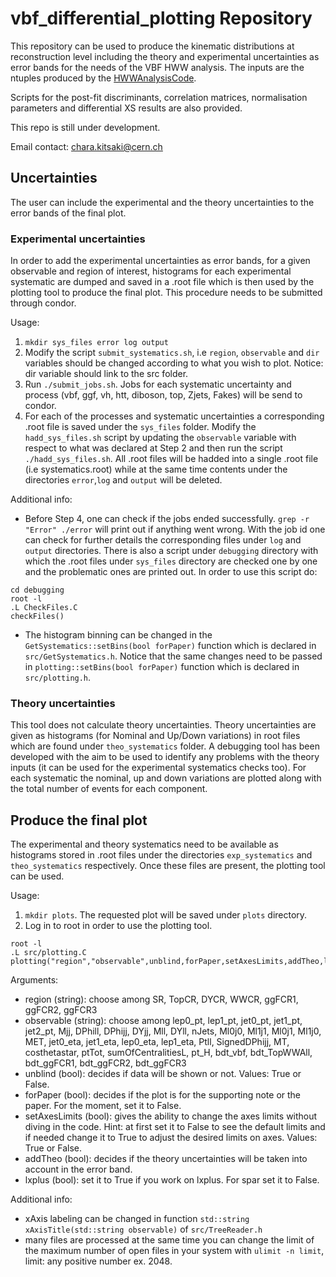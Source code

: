 # vbf_differential_plotting Repository

This repository can be used to produce the kinematic distributions at reconstruction level including the theory and experimental uncertainties as error bands for the needs of the VBF HWW analysis. 
The inputs are the ntuples produced by the [HWWAnalysisCode](https://gitlab.cern.ch/atlas-physics/higgs/hww/HWWAnalysisCode). 

Scripts for the post-fit discriminants, correlation matrices, normalisation parameters and differential XS results are also provided.

This repo is still under development.

Email contact: chara.kitsaki@cern.ch  

## Uncertainties
The user can include the experimental and the theory uncertainties to the error bands of the final plot. 
### Experimental uncertainties 
In order to add the experimental uncertainties as error bands, for a given observable and region of interest, histograms for each experimental systematic are dumped and saved in a .root file which is then used by the plotting tool to produce the final plot. This procedure needs to be submitted through condor.

Usage:
1. `mkdir sys_files error log output` 
2. Modify the script `submit_systematics.sh`, i.e `region`, `observable` and `dir` variables should be changed according to what you wish to plot. Notice: dir variable should link to the src folder.
3. Run `./submit_jobs.sh`. Jobs for each systematic uncertainty and process (vbf, ggf, vh, htt, diboson, top, Zjets, Fakes) will be send to condor.
4. For each of the processes and systematic uncertainties a corresponding .root file is saved under the `sys_files` folder. Modify the `hadd_sys_files.sh` script by updating the `observable` variable with respect to what was declared at Step 2 and then run the script `./hadd_sys_files.sh`. All .root files will be hadded into a single .root file (i.e systematics.root) while at the same time contents under the directories `error`,`log` and `output` will be deleted. 

Additional info:
* Before Step 4, one can check if the jobs ended successfully. `grep -r "Error" ./error` will print out if anything went wrong. With the job id one can check for further details the corresponding files under `log` and `output` directories. There is also a script under `debugging` directory with which the .root files under `sys_files` directory are checked one by one and the problematic ones are printed out. In order to use this script do: 
```
cd debugging
root -l 
.L CheckFiles.C
checkFiles()
``` 
* The histogram binning can be changed in the `GetSystematics::setBins(bool forPaper)` function which is declared in `src/GetSystematics.h`. Notice that the same changes need to be passed in `plotting::setBins(bool forPaper)` function which is declared in `src/plotting.h`.
### Theory uncertainties
This tool does not calculate theory uncertainties. Theory uncertainties are given as histograms (for Nominal and Up/Down variations) in root files which are found under `theo_systematics` folder. 
A debugging tool has been developed with the aim to be used to identify any problems with the theory inputs (it can be used for the experimental systematics checks too). For each systematic the nominal, up and down variations are plotted along with the total number of events for each component.

Produce the final plot
----------------------
The experimental and theory systematics need to be available as histograms stored in .root files under the directories `exp_systematics` and `theo_systematics` respectively. Once these files are present, the plotting tool can be used.

Usage:
1. `mkdir plots`. The requested plot will be saved under `plots` directory.
2. Log in to root in order to use the plotting tool.
```
root -l 
.L src/plotting.C
plotting("region","observable",unblind,forPaper,setAxesLimits,addTheo,lxplus)
```
Arguments:
* region (string): choose among SR, TopCR, DYCR, WWCR, ggFCR1, ggFCR2, ggFCR3
* observable (string): choose among lep0_pt, lep1_pt, jet0_pt, jet1_pt, jet2_pt, Mjj, DPhill, DPhijj, DYjj, Mll, DYll, nJets, Ml0j0, Ml1j1, Ml0j1, Ml1j0, MET, jet0_eta, jet1_eta, lep0_eta, lep1_eta, Ptll, SignedDPhijj, MT, costhetastar, ptTot, sumOfCentralitiesL, pt_H, bdt_vbf, bdt_TopWWAll, bdt_ggFCR1, bdt_ggFCR2, bdt_ggFCR3
* unblind (bool): decides if data will be shown or not. Values: True or False.
* forPaper (bool): decides if the plot is for the supporting note or the paper. For the moment, set it to False. 
* setAxesLimits (bool): gives the ability to change the axes limits without diving in the code. Hint: at first set it to False to see the default limits and if needed change it to True to adjust the desired limits on axes. Values: True or False. 
* addTheo (bool): decides if the theory uncertainties will be taken into account in the error band.
* lxplus (bool): set it to True if you work on lxplus. For spar set it to False.

Additional info:
* xAxis labeling can be changed in function `std::string xAxisTitle(std::string observable)` of `src/TreeReader.h`
* many files are processed at the same time you can change the limit of the maximum number of open files in your system with `ulimit -n limit`, limit: any positive number ex. 2048.
